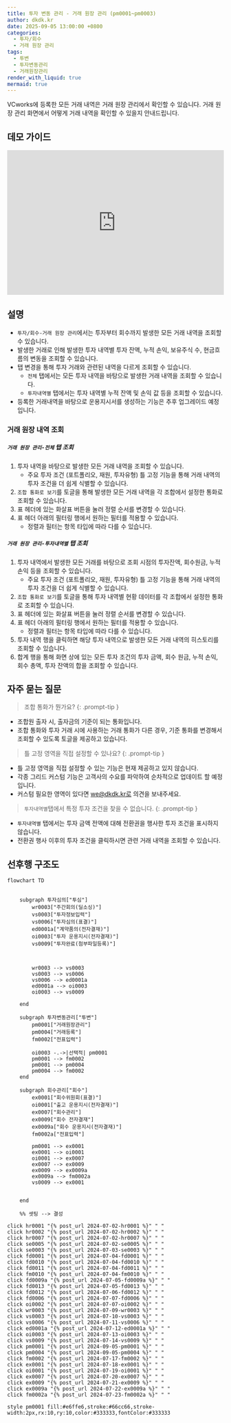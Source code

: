 ```yaml
---
title: 투자 변동 관리 - 거래 원장 관리 (pm0001~pm0003)
author: dkdk.kr
date: 2025-09-05 13:00:00 +0800
categories:
  - 투자/회수
  - 거래 원장 관리
tags:
  - 투변
  - 투자변동관리
  - 거래원장관리
render_with_liquid: true
mermaid: true
---
```

VCworks에 등록한 모든 거래 내역은 거래 원장 관리에서 확인할 수 있습니다.
거래 원장 관리 화면에서 어떻게 거래 내역을 확인할 수 있을지 안내드립니다. 
## 데모 가이드

<div style="position: relative; box-sizing: content-box; max-height: 80vh; max-height: 80svh; width: 100%; aspect-ratio: 1.9699042407660738; padding: 40px 0 40px 0;"><iframe src="https://app.supademo.com/embed/cmf9awi9y5ang39oz2l360ui0?embed_v=2&utm_source=embed" loading="lazy" title="거래 원장 기본" allow="clipboard-write" frameborder="0" webkitallowfullscreen="true" mozallowfullscreen="true" allowfullscreen style="position: absolute; top: 0; left: 0; width: 100%; height: 100%;"></iframe></div>

## 설명
- `투자/회수-거래 원장 관리`에서는 투자부터 회수까지 발생한 모든 거래 내역을 조회할 수 있습니다.
- 발생한 거래로 인해 발생한 투자 내역별 투자 잔액, 누적 손익, 보유주식 수, 현금흐름의 변동을 조회할 수 있습니다.
- 탭 변경을 통해 투자 거래와 관련된 내역을 다르게 조회할 수 있습니다.
	- `전체` 탭에서는 모든 투자 내역을 바탕으로 발생한 거래 내역을 조회할 수 있습니다.
	- `투자내역별` 탭에서는 투자 내역별 누적 잔액 및 손익 값 등을 조회할 수 있습니다.
- 등록한 거래내역을 바탕으로 운용지시서를 생성하는 기능은 추후 업그레이드 예정입니다.

### 거래 원장 내역 조회

##### `거래 원장 관리-전체` 탭 조회
1. 투자 내역을 바탕으로 발생한 모든 거래 내역을 조회할 수 있습니다.
	- 주요 투자 조건 (포트폴리오, 재원, 투자유형) 틀 고정 기능을 통해 거래 내역의 투자 조건을 더 쉽게 식별할 수 있습니다.
2. `조합 통화로 보기`를 토글을 통해 발생한 모든 거래 내역을 각 조합에서 설정한 통화로 조회할 수 있습니다.
3. 표 헤더에 있는 화살표 버튼을 눌러 정렬 순서를 변경할 수 있습니다.
4. 표 헤더 아래의 필터링 행에서 원하는 필터를 적용할 수 있습니다. 
	- 정렬과 필터는 항목 타입에 따라 다를 수 있습니다.

##### `거래 원장 관리-투자내역별` 탭 조회
1. 투자 내역에서 발생한 모든 거래를 바탕으로 조회 시점의 투자잔액, 회수원금, 누적손익 등을 조회할 수 있습니다.
	- 주요 투자 조건 (포트폴리오, 재원, 투자유형) 틀 고정 기능을 통해 거래 내역의 투자 조건을 더 쉽게 식별할 수 있습니다.
2. `조합 통화로 보기`를 토글을 통해 투자 내역별 현황 데이터를 각 조합에서 설정한 통화로 조회할 수 있습니다.
3. 표 헤더에 있는 화살표 버튼을 눌러 정렬 순서를 변경할 수 있습니다.
4. 표 헤더 아래의 필터링 행에서 원하는 필터를 적용할 수 있습니다. 
	- 정렬과 필터는 항목 타입에 따라 다를 수 있습니다.
5. 투자 내역 행을 클릭하면 해당 투자 내역으로 발생한 모든 거래 내역의 히스토리를 조회할 수 있습니다.
6. 합계 행을 통해 화면 상에 있는 모든 투자 조건의 투자 금액, 회수 원금, 누적 손익, 회수 총액, 투자 잔액의 합을 조회할 수 있습니다.

## 자주 묻는 질문

> 조합 통화가 뭔가요?
{: .prompt-tip }
- 조합원 출자 시, 출자금의 기준이 되는 통화입니다.
- 조합 통화와 투자 거래 시에 사용하는 거래 통화가 다른 경우, 기준 통화를 변경해서 조회할 수 있도록 토글을 제공하고 있습니다.

> 틀 고정 영역을 직접 설정할 수 있나요?
{: .prompt-tip }
- 틀 고정 영역을 직접 설정할 수 있는 기능은 현재 제공하고 있지 않습니다.
- 각종 그리드 커스텀 기능은 고객사의 수요를 파악하여 순차적으로 업데이트 할 예정입니다.
- 커스텀 필요한 영역이 있다면 we@dkdk.kr로 의견을 보내주세요.

> `투자내역별`탭에서 특정 투자 조건을 찾을 수 없습니다.
{: .prompt-tip }
- `투자내역별` 탭에서는 투자 금액 전액에 대해 전환권을 행사한 투자 조건을 표시하지 않습니다.
- 전환권 행사 이후의 투자 조건을 클릭하시면 관련 거래 내역을 조회할 수 있습니다.


## 선후행 구조도

```mermaid
flowchart TD


    subgraph 투자심의["투심"]
        wr0003["주간회의(딜소싱)"]
        vs0003["투자정보입력"]
        vs0006["투자심의(표결)"]
        ed0001a["계약품의(전자결재)"]
        oi0003["투자 운용지시(전자결재)"]
        vs0009["투자완료(첨부파일등록)"]

        
        
        wr0003 --> vs0003
        vs0003 --> vs0006
        vs0006 --> ed0001a
        ed0001a --> oi0003
        oi0003 --> vs0009

    end

    subgraph 투자변동관리["투변"]
        pm0001["거래원장관리"]
        pm0004["거래등록"]
        fm0002["전표입력"]

        oi0003 -.->|선택적| pm0001
        pm0001 --> fm0002
        pm0001 --> pm0004
        pm0004 --> fm0002
    end

    subgraph 회수관리["회수"]
        ex0001["회수위원회(표결)"]
        oi0001["출고 운용지시(전자결재)"]
        ex0007["회수관리"]
        ex0009["회수 전자결재"]
        ex0009a["회수 운용지시(전자결재)"]
        fm0002a["전표입력"]

        pm0001 --> ex0001
        ex0001 --> oi0001
        oi0001 --> ex0007
        ex0007 --> ex0009
        ex0009 --> ex0009a
        ex0009a --> fm0002a
        vs0009 --> ex0001


    end

    %% 셋팅 --> 결성
    
click hr0001 "{% post_url 2024-07-02-hr0001 %}" " "
click hr0002 "{% post_url 2024-07-02-hr0002 %}" " "
click hr0007 "{% post_url 2024-07-02-hr0007 %}" " "
click se0005 "{% post_url 2024-07-02-se0005 %}" " "
click se0003 "{% post_url 2024-07-03-se0003 %}" " "
click fd0001 "{% post_url 2024-07-04-fd0001 %}" " "
click fd0010 "{% post_url 2024-07-04-fd0010 %}" " "
click fd0011 "{% post_url 2024-07-04-fd0011 %}" " "
click fm0010 "{% post_url 2024-07-04-fm0010 %}" " "
click fd0009a "{% post_url 2024-07-05-fd0009a %}" " "
click fd0013 "{% post_url 2024-07-05-fd0013 %}" " "
click fd0012 "{% post_url 2024-07-06-fd0012 %}" " "
click fd0006 "{% post_url 2024-07-07-fd0006 %}" " "
click oi0002 "{% post_url 2024-07-07-oi0002 %}" " "
click wr0003 "{% post_url 2024-07-09-wr0003 %}" " "
click vs0003 "{% post_url 2024-07-10-vs0003 %}" " "
click vs0006 "{% post_url 2024-07-11-vs0006 %}" " "
click ed0001a "{% post_url 2024-07-12-ed0001a %}" " "
click oi0003 "{% post_url 2024-07-13-oi0003 %}" " "
click vs0009 "{% post_url 2024-07-14-vs0009 %}" " "
click pm0001 "{% post_url 2024-09-05-pm0001 %}" " "
click pm0004 "{% post_url 2024-09-05-pm0004 %}" " "
click fm0002 "{% post_url 2024-07-17-fm0002 %}" " "
click ex0001 "{% post_url 2024-07-18-ex0001 %}" " "
click oi0001 "{% post_url 2024-07-19-oi0001 %}" " "
click ex0007 "{% post_url 2024-07-20-ex0007 %}" " "
click ex0009 "{% post_url 2024-07-21-ex0009 %}" " "
click ex0009a "{% post_url 2024-07-22-ex0009a %}" " "
click fm0002a "{% post_url 2024-07-23-fm0002a %}" " "

style pm0001 fill:#e6ffe6,stroke:#66cc66,stroke-width:2px,rx:10,ry:10,color:#333333,fontColor:#333333

```
